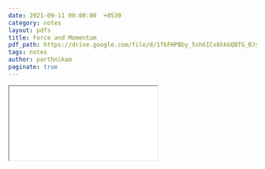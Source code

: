 ```yaml
---
date: 2021-09-11 00:00:00  +0530
category: notes
layout: pdfs
title: Force and Momentum
pdf_path: https://drive.google.com/file/d/1fbFHPBby_5sh6ICx6hkGQBTG_BJyn7rB/preview?usp=sharing
tags: notes
author: parthnikam
paginate: true
---
```


<iframe class="embed-pdf" src="{{ page.pdf_path }}#toolbar=0" seamless="seamless" scrolling="no" style="overflow:hidden"></iframe>
